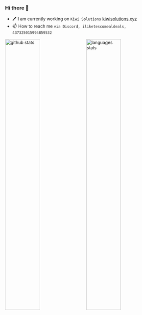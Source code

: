 ### Hi there 👋

- 🖊️ I am currently working on `Kiwi Solutions` [kiwisolutions.xyz](https://kiwisolutions.xyz/)
- 📫 How to reach me `via Discord, iliketescomealdeals, 437325015994859532`
<img src="https://github-readme-stats.vercel.app/api?username=elliswilcox&show_icons=true&theme=gotham" alt="github stats" width="47.5%" align="left"/>
<img src="https://github-readme-stats.vercel.app/api/top-langs/?username=elliswilcox&layout=compact&theme=gotham" alt="languages stats" width="47.5%" align="right"/>

<!--**elliswilcox/elliswilcox** is a ✨ _special_ ✨ repository because its `README.md` (this file) appears on your GitHub profile. -->
